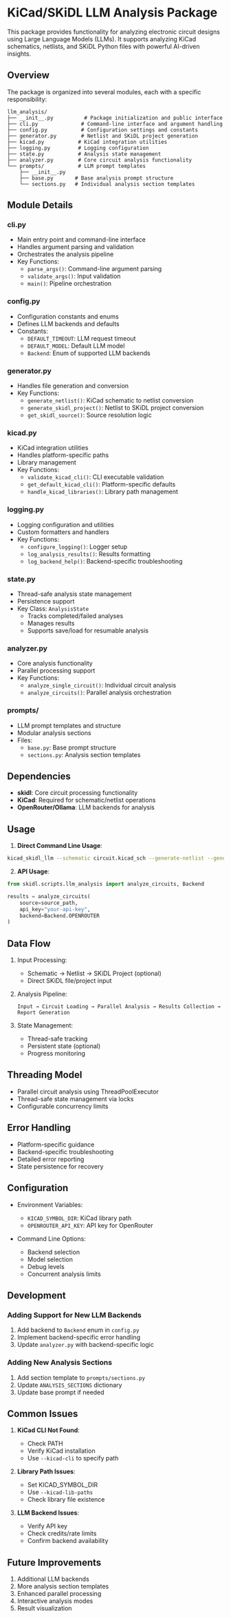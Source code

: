 # KiCad/SKiDL LLM Analysis Package

This package provides functionality for analyzing electronic circuit designs using Large Language Models (LLMs). It supports analyzing KiCad schematics, netlists, and SKiDL Python files with powerful AI-driven insights.

## Overview

The package is organized into several modules, each with a specific responsibility:

```
llm_analysis/
├── __init__.py          # Package initialization and public interface
├── cli.py              # Command-line interface and argument handling
├── config.py           # Configuration settings and constants
├── generator.py        # Netlist and SKiDL project generation
├── kicad.py           # KiCad integration utilities
├── logging.py         # Logging configuration
├── state.py           # Analysis state management
├── analyzer.py        # Core circuit analysis functionality
└── prompts/           # LLM prompt templates
    ├── __init__.py
    ├── base.py       # Base analysis prompt structure
    └── sections.py   # Individual analysis section templates
```

## Module Details

### cli.py
- Main entry point and command-line interface
- Handles argument parsing and validation
- Orchestrates the analysis pipeline
- Key Functions:
  * `parse_args()`: Command-line argument parsing
  * `validate_args()`: Input validation
  * `main()`: Pipeline orchestration

### config.py
- Configuration constants and enums
- Defines LLM backends and defaults
- Constants:
  * `DEFAULT_TIMEOUT`: LLM request timeout
  * `DEFAULT_MODEL`: Default LLM model
  * `Backend`: Enum of supported LLM backends

### generator.py
- Handles file generation and conversion
- Key Functions:
  * `generate_netlist()`: KiCad schematic to netlist conversion
  * `generate_skidl_project()`: Netlist to SKiDL project conversion
  * `get_skidl_source()`: Source resolution logic

### kicad.py
- KiCad integration utilities
- Handles platform-specific paths
- Library management
- Key Functions:
  * `validate_kicad_cli()`: CLI executable validation
  * `get_default_kicad_cli()`: Platform-specific defaults
  * `handle_kicad_libraries()`: Library path management

### logging.py
- Logging configuration and utilities
- Custom formatters and handlers
- Key Functions:
  * `configure_logging()`: Logger setup
  * `log_analysis_results()`: Results formatting
  * `log_backend_help()`: Backend-specific troubleshooting

### state.py
- Thread-safe analysis state management
- Persistence support
- Key Class: `AnalysisState`
  * Tracks completed/failed analyses
  * Manages results
  * Supports save/load for resumable analysis

### analyzer.py
- Core analysis functionality
- Parallel processing support
- Key Functions:
  * `analyze_single_circuit()`: Individual circuit analysis
  * `analyze_circuits()`: Parallel analysis orchestration

### prompts/
- LLM prompt templates and structure
- Modular analysis sections
- Files:
  * `base.py`: Base prompt structure
  * `sections.py`: Analysis section templates

## Dependencies

- **skidl**: Core circuit processing functionality
- **KiCad**: Required for schematic/netlist operations
- **OpenRouter/Ollama**: LLM backends for analysis

## Usage

1. **Direct Command Line Usage**:
```bash
kicad_skidl_llm --schematic circuit.kicad_sch --generate-netlist --generate-skidl --analyze
```

2. **API Usage**:
```python
from skidl.scripts.llm_analysis import analyze_circuits, Backend

results = analyze_circuits(
    source=source_path,
    api_key="your-api-key",
    backend=Backend.OPENROUTER
)
```

## Data Flow

1. Input Processing:
   - Schematic → Netlist → SKiDL Project (optional)
   - Direct SKiDL file/project input

2. Analysis Pipeline:
   ```
   Input → Circuit Loading → Parallel Analysis → Results Collection → Report Generation
   ```

3. State Management:
   - Thread-safe tracking
   - Persistent state (optional)
   - Progress monitoring

## Threading Model

- Parallel circuit analysis using ThreadPoolExecutor
- Thread-safe state management via locks
- Configurable concurrency limits

## Error Handling

- Platform-specific guidance
- Backend-specific troubleshooting
- Detailed error reporting
- State persistence for recovery

## Configuration

- Environment Variables:
  * `KICAD_SYMBOL_DIR`: KiCad library path
  * `OPENROUTER_API_KEY`: API key for OpenRouter

- Command Line Options:
  * Backend selection
  * Model selection
  * Debug levels
  * Concurrent analysis limits

## Development

### Adding Support for New LLM Backends

1. Add backend to `Backend` enum in `config.py`
2. Implement backend-specific error handling
3. Update `analyzer.py` with backend-specific logic

### Adding New Analysis Sections

1. Add section template to `prompts/sections.py`
2. Update `ANALYSIS_SECTIONS` dictionary
3. Update base prompt if needed

## Common Issues

1. **KiCad CLI Not Found**:
   - Check PATH
   - Verify KiCad installation
   - Use `--kicad-cli` to specify path

2. **Library Path Issues**:
   - Set KICAD_SYMBOL_DIR
   - Use `--kicad-lib-paths`
   - Check library file existence

3. **LLM Backend Issues**:
   - Verify API key
   - Check credits/rate limits
   - Confirm backend availability

## Future Improvements

1. Additional LLM backends
2. More analysis section templates
3. Enhanced parallel processing
4. Interactive analysis modes
5. Result visualization